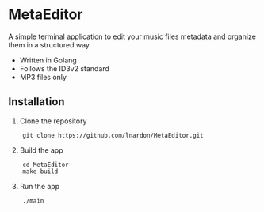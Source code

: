 # MetaEditor

A simple terminal application to edit your music files metadata and organize them in a structured way.

- Written in Golang
- Follows the ID3v2 standard
- MP3 files only

## Installation

1. Clone the repository

```
    git clone https://github.com/lnardon/MetaEditor.git
```

2. Build the app

```
    cd MetaEditor
    make build
```

3. Run the app

```
    ./main
```
